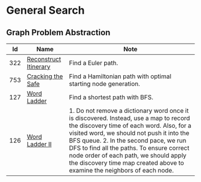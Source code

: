 # General Search

## Graph Problem Abstraction
| Id      | Name                                        | Note               |
|---------|---------------------------------------------|--------------------|
| 322     |  <a href="https://github.com/ZSShen/Hacking-Tech-Interview/blob/main/AlgorithmDesign/src/332_Reconstruct_Itinerary.cpp" target="_blank">Reconstruct Itinerary</a>| Find a Euler path. |
| 753     |  <a href="https://github.com/ZSShen/Hacking-Tech-Interview/blob/main/AlgorithmDesign/src/753_Cracking_the_Safe.cpp" target="_blank">Cracking the Safe</a>| Find a Hamiltonian path with optimal starting node generation. |
| 127     |  <a href="https://github.com/ZSShen/Hacking-Tech-Interview/blob/main/AlgorithmDesign/src/127_Word_Ladder.cpp" target="_blank">Word Ladder</a>| Find a shortest path with BFS. |
| 126     |  <a href="https://github.com/ZSShen/Hacking-Tech-Interview/blob/main/AlgorithmDesign/src/126_Word_Ladder_II.cpp" target="_blank">Word Ladder II</a>| 1. Do not remove a dictionary word once it is discovered. Instead, use a map to record the discovery time of each word. Also, for a visited word, we should not push it into the BFS queue.  2. In the second pace, we run DFS to find all the paths. To ensure correct node order of each path, we should apply the discovery time map created above to examine the neighbors of each node. |
